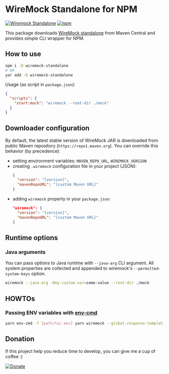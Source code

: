 # WireMock Standalone for NPM

[![Wiremock Standalone](https://img.shields.io/maven-central/v/com.github.tomakehurst/wiremock-standalone?label=wiremock)](http://wiremock.org/docs/running-standalone/)
[![npm](https://img.shields.io/npm/dw/wiremock-standalone)](https://www.npmjs.com/package/wiremock-standalone)

This package downloads [WireMock standalone](http://wiremock.org/docs/running-standalone/) from Maven Central and provides simple CLI wrapper for NPM.

## How to use

```bash
npm i -D wiremock-standalone
# OR
yar add -D wiremock-standalone
```

Usage (as script in `package.json`):

```json
{
  "scripts": {
    "start:mock": "wiremock --root-dir ./mock"
  }
}
```

## Downloader configuration

By default, the latest stable version of WireMock JAR is downloaded from public Maven repository (`https://repo1.maven.org`).
You can override this behavior (by precedence):
- setting environment variables: `MAVEN_REPO_URL`, `WIREMOCK_VERSION`
- creating `.wiremock` configuration file in your project (JSON):
  ```json
  {
    "version": "[version]",
    "mavenRepoURL": "[custom Maven URL]"
  }
  ```
- adding `wiremock` property in your `package.json`:
  ```json
  "wiremock": {
    "version": "[version]",
    "mavenRepoURL": "[custom Maven URL]"
  }
  ```

## Runtime options

### Java arguments

You can pass options to Java runtime with `--java-arg` CLI argument. All system properties are collected and appended to wiremock's `--permitted-system-keys` option.

```bash
wiremock --java-arg -Dmy.custom.var=some-value --root-dir ./mock
```

## HOWTOs

### Passing ENV variables with [env-cmd](https://www.npmjs.com/package/env-cmd)

```bash
yarn env-cmd -f [path/to/.env] yarn wiremock --global-response-templating --verbose --root-dir ./mocks --permitted-system-keys=WIREMOCK_.*
```

## Donation

If this project help you reduce time to develop, you can give me a cup of coffee :)

[![Donate](https://img.shields.io/badge/Donate-PayPal-brightgreen.svg)](https://www.paypal.me/RafalGalka)
